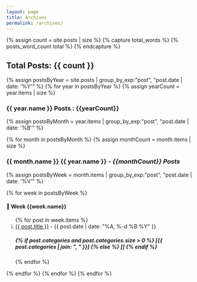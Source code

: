 ```yaml
---
layout: page
title: Archives
permalink: /archives/
---
```

{% assign count = site.posts | size %}
{% capture total_words %}
  {% posts_word_count total %}
{% endcapture %}

<h2>Total Posts: {{ count }}</h2>

{% assign postsByYear = site.posts | group_by_exp:"post", "post.date | date: '%Y'" %}
{% for year in postsByYear %}
{% assign yearCount = year.items | size %}
  <h3>{{ year.name }} Posts : {{yearCount}}</h3>
  {% assign postsByMonth = year.items | group_by_exp:"post", "post.date | date: '%B'" %}


{% for month in postsByMonth %}
{% assign monthCount = month.items | size %}
<h3>{{ month.name }} {{ year.name }} - <i>{{monthCount}}  Posts</i></h3>
 {% assign postsByWeek = month.items | group_by_exp:"post", "post.date | date: '%V'"  %}

  {% for week in postsByWeek %}
  <h4> 📅 Week {{week.name}}</h4>
  <ol reversed type="i">
  {% for post in week.items %}
    <li>
      <a href="{{ post.url | prepend: site.baseurl }}">{{ post.title }}</a> - {{ post.date | date: "%A, %-d %B %Y" }} <h5><b>{% if post.categories and post.categories.size > 0 %}
  [{{ post.categories | join: ", " }}]
{% else %}
  []
{% endif %}</b></h5>
    </li>
  {% endfor %}
  </ol>
{% endfor %}
{% endfor %}
{% endfor %}
